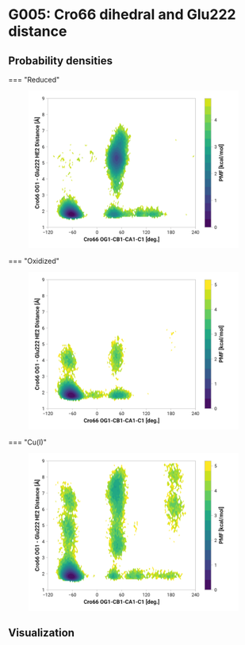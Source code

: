 # G005: Cro66 dihedral and Glu222 distance

## Probability densities

=== "Reduced"
    <figure markdown>
    ![](./g005-pes-reduced.png)
    </figure>

=== "Oxidized"
    <figure markdown>
    ![](./g005-pes-oxidized.png)
    </figure>

=== "Cu(I)"
    <figure markdown>
    ![](./g005-pes-cu.png)
    </figure>

## Visualization

<div id="reduced-view" class="mol-container"></div>
<script>
document.addEventListener('DOMContentLoaded', (event) => {
    const viewer = molstar.Viewer.create('reduced-view', {
        layoutIsExpanded: false,
        layoutShowControls: false,
        layoutShowRemoteState: false,
        layoutShowSequence: true,
        layoutShowLog: false,
        layoutShowLeftPanel: false,
        viewportShowExpand: true,
        viewportShowSelectionMode: true,
        viewportShowAnimation: false,
        pdbProvider: 'rcsb',
    }).then(viewer => {
        // viewer.loadStructureFromUrl("/analysis/005-rogfp-glh-md/data/traj/frame_106403.pdb", "pdb");
        viewer.loadSnapshotFromUrl("/misc/002-molstar-states/reduced-example.molj", "molj");
    });
});
</script>
